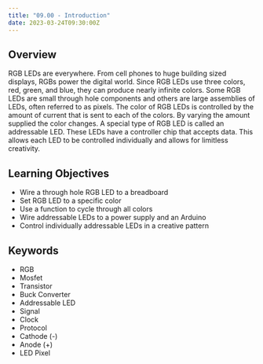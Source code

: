 ```yaml
---
title: "09.00 - Introduction"
date: 2023-03-24T09:30:00Z
---
```


## Overview

RGB LEDs are everywhere. From cell phones to huge building sized displays, RGBs power the digital world. Since RGB LEDs use three colors, red, green, and blue, they can produce nearly infinite colors. Some RGB LEDs are small through hole components and others are large assemblies of LEDs, often referred to as pixels. The color of RGB LEDs is controlled by the amount of current that is sent to each of the colors. By varying the amount supplied the color changes. A special type of RGB LED is called an addressable LED. These LEDs have a controller chip that accepts data. This allows each LED to be controlled individually and allows for limitless creativity.

## Learning Objectives

- Wire a through hole RGB LED to a breadboard
- Set RGB LED to a specific color
- Use a function to cycle through all colors
- Wire addressable LEDs to a power supply and an Arduino
- Control individually addressable LEDs in a creative pattern

## Keywords

- RGB
- Mosfet
- Transistor
- Buck Converter
- Addressable LED
- Signal
- Clock
- Protocol
- Cathode (-)
- Anode (+)
- LED Pixel
